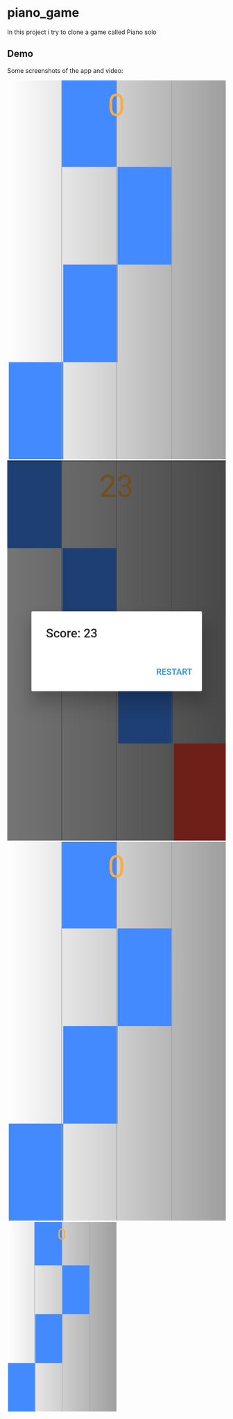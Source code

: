 # piano_game

In this project i try to clone a game called Piano solo

## Demo

Some screenshots of the app and video:

![alt text](https://github.com/Djameleddine21/piano_game/blob/master/assets/demo/01.jpg)
![alt text](https://github.com/Djameleddine21/piano_game/blob/master/assets/demo/02.jpg)
[![video](https://github.com/Djameleddine21/piano_game/blob/master/assets/demo/01.jpg)](https://github.com/Djameleddine21/piano_game/blob/master/assets/demo/video.mp4)
[<img src="https://github.com/Djameleddine21/piano_game/blob/master/assets/demo/01.jpg" width="50%">](https://github.com/Djameleddine21/piano_game/blob/master/assets/demo/video.mp4)